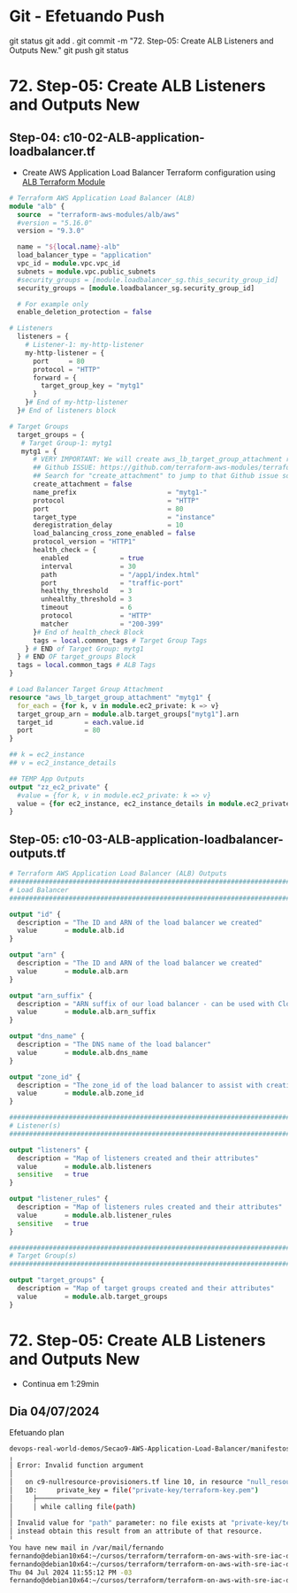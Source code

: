 

# ############################################################################
# ############################################################################
# ############################################################################
# Git - Efetuando Push

git status
git add .
git commit -m "72. Step-05: Create ALB Listeners and Outputs New."
git push
git status



# ############################################################################
# ############################################################################
# ############################################################################
#  72. Step-05: Create ALB Listeners and Outputs New

## Step-04: c10-02-ALB-application-loadbalancer.tf

- Create AWS Application Load Balancer Terraform configuration using [ALB Terraform Module](https://registry.terraform.io/modules/terraform-aws-modules/alb/aws/latest)

```tf
# Terraform AWS Application Load Balancer (ALB)
module "alb" {
  source  = "terraform-aws-modules/alb/aws"
  #version = "5.16.0"
  version = "9.3.0"

  name = "${local.name}-alb"
  load_balancer_type = "application"
  vpc_id = module.vpc.vpc_id
  subnets = module.vpc.public_subnets
  #security_groups = [module.loadbalancer_sg.this_security_group_id]
  security_groups = [module.loadbalancer_sg.security_group_id]

  # For example only
  enable_deletion_protection = false

# Listeners
  listeners = {
    # Listener-1: my-http-listener
    my-http-listener = {
      port     = 80
      protocol = "HTTP"
      forward = {
        target_group_key = "mytg1"
      }         
    }# End of my-http-listener
  }# End of listeners block

# Target Groups
  target_groups = {
   # Target Group-1: mytg1     
   mytg1 = {
      # VERY IMPORTANT: We will create aws_lb_target_group_attachment resource separately when we use create_attachment = false, refer above GitHub issue URL.
      ## Github ISSUE: https://github.com/terraform-aws-modules/terraform-aws-alb/issues/316
      ## Search for "create_attachment" to jump to that Github issue solution
      create_attachment = false
      name_prefix                       = "mytg1-"
      protocol                          = "HTTP"
      port                              = 80
      target_type                       = "instance"
      deregistration_delay              = 10
      load_balancing_cross_zone_enabled = false
      protocol_version = "HTTP1"
      health_check = {
        enabled             = true
        interval            = 30
        path                = "/app1/index.html"
        port                = "traffic-port"
        healthy_threshold   = 3
        unhealthy_threshold = 3
        timeout             = 6
        protocol            = "HTTP"
        matcher             = "200-399"
      }# End of health_check Block
      tags = local.common_tags # Target Group Tags 
    } # END of Target Group: mytg1
  } # END OF target_groups Block
  tags = local.common_tags # ALB Tags
}

# Load Balancer Target Group Attachment
resource "aws_lb_target_group_attachment" "mytg1" {
  for_each = {for k, v in module.ec2_private: k => v}
  target_group_arn = module.alb.target_groups["mytg1"].arn
  target_id        = each.value.id
  port             = 80
}

## k = ec2_instance
## v = ec2_instance_details

## TEMP App Outputs
output "zz_ec2_private" {
  #value = {for k, v in module.ec2_private: k => v}
  value = {for ec2_instance, ec2_instance_details in module.ec2_private: ec2_instance => ec2_instance_details}
}
```


## Step-05: c10-03-ALB-application-loadbalancer-outputs.tf

```tf
# Terraform AWS Application Load Balancer (ALB) Outputs
################################################################################
# Load Balancer
################################################################################

output "id" {
  description = "The ID and ARN of the load balancer we created"
  value       = module.alb.id
}

output "arn" {
  description = "The ID and ARN of the load balancer we created"
  value       = module.alb.arn
}

output "arn_suffix" {
  description = "ARN suffix of our load balancer - can be used with CloudWatch"
  value       = module.alb.arn_suffix
}

output "dns_name" {
  description = "The DNS name of the load balancer"
  value       = module.alb.dns_name
}

output "zone_id" {
  description = "The zone_id of the load balancer to assist with creating DNS records"
  value       = module.alb.zone_id
}

################################################################################
# Listener(s)
################################################################################

output "listeners" {
  description = "Map of listeners created and their attributes"
  value       = module.alb.listeners
  sensitive   = true
}

output "listener_rules" {
  description = "Map of listeners rules created and their attributes"
  value       = module.alb.listener_rules
  sensitive   = true
}

################################################################################
# Target Group(s)
################################################################################

output "target_groups" {
  description = "Map of target groups created and their attributes"
  value       = module.alb.target_groups
}
```







# ############################################################################
# ############################################################################
# ############################################################################
#  72. Step-05: Create ALB Listeners and Outputs New

- Continua em
1:29min



## Dia 04/07/2024

Efetuando plan

~~~~bash
devops-real-world-demos/Secao9-AWS-Application-Load-Balancer/manifestos$ terraform plan
╷
│ Error: Invalid function argument
│
│   on c9-nullresource-provisioners.tf line 10, in resource "null_resource" "name":
│   10:     private_key = file("private-key/terraform-key.pem")
│     ├────────────────
│     │ while calling file(path)
│
│ Invalid value for "path" parameter: no file exists at "private-key/terraform-key.pem"; this function works only with files that are distributed as part of the configuration source code, so if this file will be created by a resource in this configuration you must
│ instead obtain this result from an attribute of that resource.
╵
You have new mail in /var/mail/fernando
fernando@debian10x64:~/cursos/terraform/terraform-on-aws-with-sre-iac-devops-real-world-demos/Secao9-AWS-Application-Load-Balancer/manifestos$
fernando@debian10x64:~/cursos/terraform/terraform-on-aws-with-sre-iac-devops-real-world-demos/Secao9-AWS-Application-Load-Balancer/manifestos$ date
Thu 04 Jul 2024 11:55:12 PM -03
fernando@debian10x64:~/cursos/terraform/terraform-on-aws-with-sre-iac-devops-real-world-demos/Secao9-AWS-Application-Load-Balancer/manifestos$

~~~~